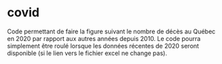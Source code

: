 # covid
Code permettant de faire la figure suivant le nombre de décès au Québec en 2020 par rapport aux autres années depuis 2010. Le code pourra simplement être roulé lorsque les données récentes de 2020 seront disponible (si le lien vers le fichier excel ne change pas).